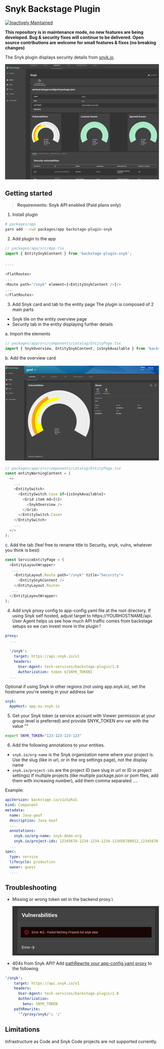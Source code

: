 # Snyk Backstage Plugin
[![Inactively Maintained](https://img.shields.io/badge/Maintenance%20Level-Inactively%20Maintained-yellowgreen.svg)](https://gist.github.com/cheerfulstoic/d107229326a01ff0f333a1d3476e068d)


**This repository is in maintenance mode, no new features are being developed. Bug & security fixes will continue to be delivered. Open source contributions are welcome for small features & fixes (no breaking changes)**

The Snyk plugin displays security details from [snyk.io](https://snyk.io/).

![Snyk Tab](docs/assets/backstage-snyk-plugin-tab.png)

## Getting started

> **Requirements: Snyk API enabled (Paid plans only)**

1. Install plugin
```bash
# packages/app
yarn add --cwd packages/app backstage-plugin-snyk
```

2. Add plugin to the app
```typescript
// packages/app/src/App.tsx
import { EntitySnykContent } from 'backstage-plugin-snyk';

....

<FlatRoutes>
...
<Route path="/snyk" element={<EntitySnykContent />}/>
...
</FlatRoutes>

```

3. Add Snyk card and tab to the entity page
The plugin is composed of 2 main parts
- Snyk tile on the entity overview page
- Security tab in the entity displaying further details

a. Import the elements
```typescript
// packages/app/src/components/catalog/EntityPage.tsx
import { SnykOverview, EntitySnykContent, isSnykAvailable } from 'backstage-plugin-snyk';
```

b. Add the overview card\
\
![Overview card](docs/assets/backstage-snyk-plugin-overview-card.png)

```typescript
// packages/app/src/components/catalog/EntityPage.tsx
const entityWarningContent = (
  <>
    ...
    <EntitySwitch>
      <EntitySwitch.Case if={isSnykAvailable}>
        <Grid item md={6}>
          <SnykOverview />
        </Grid>
      </EntitySwitch.Case>
    </EntitySwitch>
    ...
  </>
);
```

c. Add the tab (feel free to rename title to Security, snyk, vulns, whatever you think is best)
```typescript
const ServiceEntityPage = (
  <EntityLayoutWrapper>
   ...
    <EntityLayout.Route path="/snyk" title="Security">
      <EntitySnykContent />
    </EntityLayout.Route>
   ...
  </EntityLayoutWrapper>
);
```

4. Add snyk proxy config to app-config.yaml file at the root directory. If using Snyk self hosted, adjust target to https://YOURHOSTNAME/api. User Agent helps us see how much API traffic comes from backstage setups so we can invest more in the plugin !
```yaml
proxy:
  ...

  '/snyk':
    target: https://api.snyk.io/v1
    headers:
      User-Agent: tech-services/backstage-plugin/1.0
      Authorization: token ${SNYK_TOKEN}
  ...
```

Optional if using Snyk in other regions (not using app.snyk.io), set the hostname you're seeing in your address bar
```yaml
snyk:
  AppHost: app.eu.snyk.io
```

5. Get your Snyk token (a service account with Viewer permission at your group level is preferred) and provide SNYK_TOKEN env var with the value "<YOURTOKEN>"
```bash
export SNYK_TOKEN="123-123-123-123"
```

6. Add the following annotations to your entities.
- `snyk.io/org-name` is the Snyk organization name where your project is. Use the slug (like in url, or in the org settings page), not the display name
- `snyk.io/project-ids` are the project ID (see slug in url or ID in project settings)
If multiple projects (like multiple package.json or pom files, add them with increasing number), add them comma separated
....


Example:
```yaml
apiVersion: backstage.io/v1alpha1
kind: Component
metadata:
  name: Java-goof
  description: Java Goof
  ....
  annotations:
    snyk.io/org-name: snyk-demo-org
    snyk.io/project-ids: 12345678-1234-1234-1234-123456789012,12345678-1234-1234-1234-123456789013,12345678-1234-1234-1234-123456789014
  ...
spec:
  type: service
  lifecycle: production
  owner: guest
  ....
```


## Troubleshooting

- Missing or wrong token set in the backend proxy.\

    ![Missing/wrong token](docs/assets/backstage_card_error_wrong_or_missing_token.png)


- 404s from Snyk API? Add [pathRewrite your app-config.yaml proxy](https://github.com/snyk-tech-services/backstage-plugin-snyk/issues/11) to the following
```yaml
'/snyk':
    target: https://api.snyk.io/v1
    headers:
      User-Agent: tech-services/backstage-plugin/1.0
      Authorization:
        $env: SNYK_TOKEN
    pathRewrite:
      '^/proxy/snyk/': '/'
```

## Limitations

Infrastructure as Code and Snyk Code projects are not supported currently.
